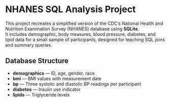 # NHANES SQL Analysis Project

This project recreates a simplified version of the CDC’s National Health and Nutrition Examination Survey (NHANES) database using **SQLite**.  
It includes demographic, body measures, blood pressure, diabetes, and lipid data for a small sample of participants, designed for teaching SQL joins and summary queries.

## Database Structure
- **demographics** — ID, age, gender, race  
- **bmi** — BMI values with measurement date  
- **bp** — Three systolic and diastolic BP readings per participant  
- **diabetes** — Insulin use indicator  
- **lipids** — Triglyceride levels  

